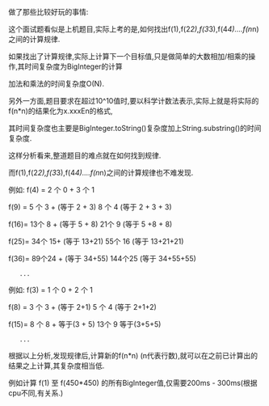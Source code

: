 
做了那些比较好玩的事情:

这个面试题看似是上机题目,实际上考的是,如何找出f(1),f(2*2),f(3*3),f(4*4)....f(n*n)之间的计算规律.

如果找出了计算规律,实际上计算下一个目标值,只是做简单的大数相加/相乘的操作,其时间复杂度为BigInteger的计算

加法和乘法的时间复杂度O(N).

另外一方面,题目要求在超过10^10值时,要以科学计数法表示,实际上就是将实际的f(n*n)的结果化为x.xxxEn的格式,

其时间复杂度也主要是BigInteger.toString()复杂度加上String.substring()的时间复杂度.

这样分析看来,整道题目的难点就在如何找到规律.


而f(1),f(2*2),f(3*3),f(4*4)....f(n*n)之间的计算规律也不难发现.

例如:
f(4) = 2 个 0 +
       3 个 1
     
f(9) = 5 个 3 +   (等于 2 + 3) 
       8 个 4     (等于 2 + 3 + 3)
     
f(16)= 13个 8 +   (等于 5 + 8)
       21个 9     (等于 5 +8 + 8)

f(25)= 34个 15+   (等于 13+21)
       55个 16    (等于 13+21+21)

f(36)= 89个24 +   (等于 34+55)
       144个25    (等于 34+55+55)
       
       ...
       
例如:
f(3) = 1 个 0 +
       2 个 1
       
f(8) = 3 个 3 + (等于 2+1)
       5 个 4   (等于 2+1+2)

f(15)= 8 个 8 + 等于(3 + 5)
       13个 9   等于(3+5+5)

       ... 
       
       
根据以上分析,发现规律后,计算新的f(n*n) (n代表行数),就可以在之前已计算出的结果之上计算,其复杂度相当低.

例如计算 f(1) 至 f(450*450) 的所有BigInteger值,仅需要200ms - 300ms(根据cpu不同,有关系.)